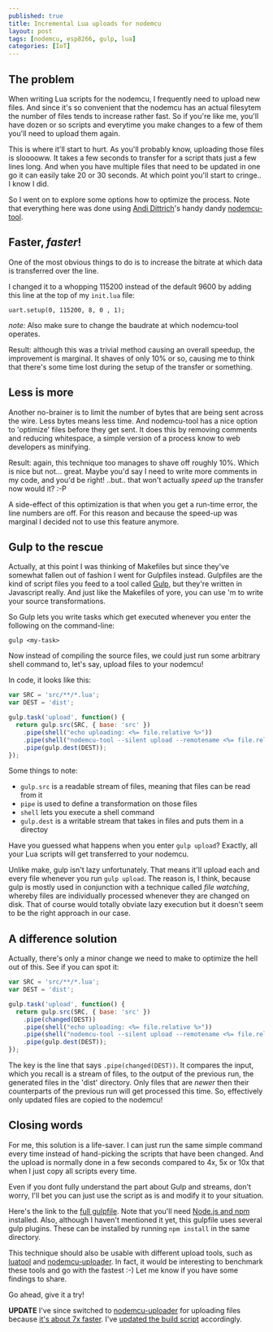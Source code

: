 ```yaml
---
published: true
title: Incremental Lua uploads for nodemcu
layout: post
tags: [nodemcu, esp8266, gulp, lua]
categories: [IoT]
---
```

## The problem

When writing Lua scripts for the nodemcu, I frequently need to upload new files. And since it's so convenient that the nodemcu has an actual filesytem the number of files tends to increase rather fast. So if you're like me, you'll have dozen or so scripts and everytime you make changes to a few of them you'll need to upload them again.

This is where it'll start to hurt. As you'll probably know, uploading those files is slooooww. It takes a few seconds to transfer for a script thats just a few lines long. And when you have multiple files that need to be updated in one go it can easily take 20 or 30 seconds. At which point you'll start to cringe.. I know I did.

So I went on to explore some options how to optimize the process. Note that everything here was done using [Andi Dittrich](https://github.com/AndiDittrich)'s handy dandy [nodemcu-tool](https://www.npmjs.com/package/nodemcu-tool).

## Faster, *faster*!
One of the most obvious things to do is to increase the bitrate at which data is transferred over the line.

I changed it to a whopping 115200 instead of the default 9600 by adding this line at the top of my `init.lua` file:

`uart.setup(0, 115200, 8, 0 , 1);`

*note:* Also make sure to change the baudrate at which nodemcu-tool operates.

Result: although this was a trivial method causing an overall speedup, the improvement is marginal. It shaves of only 10% or so, causing me to think that there's some time lost during the setup of the transfer or something.

## Less is more
Another no-brainer is to limit the number of bytes that are being sent across the wire. Less bytes means less time. And nodemcu-tool has a nice option to 'optimize' files before they get sent. It does this by removing comments and reducing whitespace, a simple version of a process know to web developers as minifying.

Result: again, this technique too manages to shave off roughly 10%. Which is nice but not... great. Maybe you'd say I need to write more comments in my code, and you'd be right! ..but.. that won't actually *speed up* the transfer now would it? :-P

A side-effect of this optimization is that when you get a run-time error, the line numbers are off. For this reason and because the speed-up was marginal I decided not to use this feature anymore.

## Gulp to the rescue

Actually, at this point I was thinking of Makefiles but since they've somewhat fallen out of fashion I went for Gulpfiles instead. Gulpfiles are the kind of script files you feed to a tool called [Gulp](http://gulpjs.com/), but they're written in Javascript really. And just like the Makefiles of yore, you can use 'm to write your source transformations.

So Gulp lets you write tasks which get executed whenever you enter the following on the command-line:

`gulp <my-task>`

Now instead of compiling the source files, we could just run some arbitrary shell command to, let's say, upload files to your nodemcu!

In code, it looks like this:

``` javascript
var SRC = 'src/**/*.lua';
var DEST = 'dist';

gulp.task('upload', function() {
  return gulp.src(SRC, { base: 'src' })
    .pipe(shell("echo uploading: <%= file.relative %>"))
    .pipe(shell("nodemcu-tool --silent upload --remotename <%= file.relative %> src/<%= file.relative %>"))
    .pipe(gulp.dest(DEST));
});
```

Some things to note:

* `gulp.src` is a readable stream of files, meaning that files can be read from it
* `pipe` is used to define a transformation on those files
* `shell` lets you execute a shell command
* `gulp.dest` is a writable stream that takes in files and puts them in a directoy

Have you guessed what happens when you enter `gulp upload`? Exactly, all your Lua scripts will get transferred to your nodemcu.

Unlike make, gulp isn't lazy unfortunately. That means it'll upload each and every file whenever you run `gulp upload`. The reason is, I think, because gulp is mostly used in conjunction with a technique called *file watching*, whereby files are individually processed whenever they are changed on disk. That of course would totally obviate lazy execution but it doesn't seem to be the right approach in our case.

## A difference solution

Actually, there's only a minor change we need to make to optimize the hell out of this. See if you can spot it:

``` javascript
var SRC = 'src/**/*.lua';
var DEST = 'dist';

gulp.task('upload', function() {
  return gulp.src(SRC, { base: 'src' })
    .pipe(changed(DEST))
    .pipe(shell("echo uploading: <%= file.relative %>"))
    .pipe(shell("nodemcu-tool --silent upload --remotename <%= file.relative %> src/<%= file.relative %>"))
    .pipe(gulp.dest(DEST));
});
```

The key is the line that says `.pipe(changed(DEST))`. It compares the input, which you recall is a stream of files, to the output of the previous run, the generated files in the 'dist' directory. Only files that are *newer* then their counterparts of the previous run will get processed this time. So, effectively only updated files are copied to the nodemcu!

## Closing words

For me, this solution is a life-saver. I can just run the same simple command every time instead of hand-picking the scripts that have been changed. And the upload is normally done in a few seconds compared to 4x, 5x or 10x that when I just copy all scripts every time.

Even if you dont fully understand the part about Gulp and streams, don't worry, I'll bet you can just use the script as is and modify it to your situation.

Here's the link to the [full gulpfile](https://gist.github.com/remcoder/408c1979055810d29e3fbd622c51500a). Note that you'll need [Node.js and npm](https://nodejs.org) installed. Also, although I haven't mentioned it yet, this gulpfile uses several gulp plugins. These can be installed by running `npm install` in the same directory.

This technique should also be usable with different upload tools, such as [luatool](https://github.com/4refr0nt/luatool) and [nodemcu-uploader](https://github.com/kmpm/nodemcu-uploader). In fact, it would be interesting to benchmark these tools and go with the fastest :-) Let me know if you have some findings to share.

Go ahead, give it a try!

**UPDATE** I've since switched to [nodemcu-uploader](https://github.com/kmpm/nodemcu-uploader) for uploading files because [it's about 7x faster](https://remcoder.github.io/2016/06/18/nodemcu-upload-speed-benchmark.html). I've [updated the build script](https://gist.github.com/remcoder/408c1979055810d29e3fbd622c51500a) accordingly.